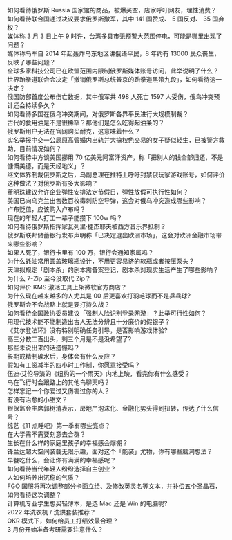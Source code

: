 如何看待俄罗斯 Russia 国家馆的商品，被爆买空，店家呼吁网友，理性消费？  
如何看待联合国通过决议要求俄罗斯撤军，其中 141 国赞成、 5 国反对、 35 国弃权？  
媒体称 3 月 3 日上午 9 时许，台湾多县市无预警大范围停电，可能是哪里出现了问题？  
媒体称乌军自 2014 年起轰炸乌东地区讲俄语平民，8 年约有 13000 民众丧生，反映了哪些问题？  
全球多家科技公司已在欧盟范围内限制俄罗斯媒体账号访问，此举说明了什么？  
世界跆拳道联合会决定「撤销俄罗斯总统普京的跆拳道黑带九段」，如何看待这一决定？  
俄国防部首度公布伤亡数据，其中俄军共 498 人死亡 1597 人受伤，俄乌冲突预计还会持续多久？  
如何看待多国在俄乌冲突期间，对俄罗斯各界平民进行大规模制裁？  
古代的食用油是不是很稀罕？那他们是怎么吃得起油条的？  
俄罗斯用户无法在官网购买耐克，这意味着什么？  
实名举报中交一公局原高管婚内出轨并大搞权色交易的女子疑似轻生，已被警方救助，目前情况如何？  
如何看待中方谈美国挪用 70 亿美元阿富汗资产，称「把别人的钱全部归还，不是慷慨美德，而是天经地义」？  
继文体界制裁俄罗斯之后，乌副总理在推特上呼吁封禁俄玩家游戏账号，如何评价这种做法？对俄罗斯有多大影响？  
董明珠建议允许企业弹性安排法定节假日，弹性放假可执行性如何？  
美国已向乌克兰出售数百枚毒刺防空导弹，这会对俄乌冲突造成哪些影响？  
卢布贬值，应该购入卢布吗？  
现在的年轻人打工一辈子能攒下 100w 吗？  
如何看待俄罗斯指挥家瓦列里·捷杰耶夫被西方音乐界抵制？  
俄罗斯联邦储蓄银行发布声明称「已决定退出欧洲市场」，这会对欧洲金融市场带来哪些影响？  
如果人死了，银行卡里有 100 万，银行会通知家属吗？  
为什么蚝油常用圆盖玻璃瓶设计，不用更容易挤的软瓶或者按压泵头？  
天津拟规定「剧本杀」的剧本需备案登记，剧本杀对现实生活产生了哪些影响？  
为什么 7-Zip 至今没取代 Zip？  
如何评价 KMS 激活工具上架微软官方商店？  
为什么现在越来越多的人尤其是 00 后更喜欢打羽毛球而不是乒乓球?  
俄罗斯会不会战略上就是要打持久战？  
如何看待全国政协委员建议「强制人脸识别登录网游」？此举可行性如何？  
用现代技术能不能制造出古人无法分辨且十分廉价的假银子？  
《艾尔登法环》没有特别明确任务引导，是否影响游戏体验?  
高三分数二百出头，剩三个月是不是没希望了?  
那些未说出来的话遗憾吗？  
长期戒精制碳水后，身体会有什么反应？  
假如有工资减半的四小时工作制，你愿意接受吗？  
伍迪·艾伦导演的《纽约的一个雨天》内地上映，看完你有什么感受？  
鸟在飞行时会跟路上的其他鸟聊天吗？  
怎样忘记一个你爱过又伤害过你的人？  
有没有治愈的小甜文？  
银保监会主席郭树清表示，房地产泡沫化、金融化势头得到扭转，传达了什么信号？  
综艺《11 点睡吧》第一季有哪些亮点？  
在大学需不需要刻意去合群？  
生长在什么样的家庭里孩子的幸福感会爆棚？  
锋兰达超大空间装载无限乐趣，面对这个「能装」尤物，你有哪些脑洞想法？  
早餐吃什么，会让你有满满的幸福感呢？  
如何看待当代年轻人纷纷选择自主创业？  
人如何培养出沉稳的气质？  
FGO 国服将再次调整部分卡面立绘、及修改英灵名等文本，并补偿五个圣晶石，如何看待这次调整？  
计算机专业学生想买轻薄本，是选 Mac 还是 Win 的电脑呢?  
2022 年洗衣机 / 洗烘套装推荐？  
OKR 模式下，如何给员工打绩效最合理？  
3 月份开始准备考研需要注意什么？  
